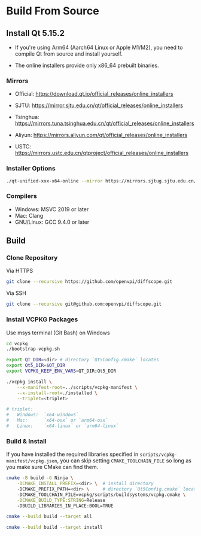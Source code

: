 # Build From Source

## Install Qt 5.15.2

+ If you're using Arm64 (Aarch64 Linux or Apple M1/M2), you need to compile Qt from source and install yourself.

+ The online installers provide only x86_64 prebuilt binaries.

### Mirrors

+ Official: https://download.qt.io/official_releases/online_installers

+ SJTU: https://mirror.sjtu.edu.cn/qt/official_releases/online_installers

+ Tsinghua: https://mirrors.tuna.tsinghua.edu.cn/qt/official_releases/online_installers

+ Aliyun: https://mirrors.aliyun.com/qt/official_releases/online_installers

+ USTC: https://mirrors.ustc.edu.cn/qtproject/official_releases/online_installers

### Installer Options

```sh
./qt-unified-xxx-x64-online --mirror https://mirrors.sjtug.sjtu.edu.cn/qt
```

### Compilers

+ Windows: MSVC 2019 or later
+ Mac: Clang
+ GNU/Linux: GCC 9.4.0 or later

## Build

### Clone Repository

Via HTTPS
```sh
git clone --recursive https://github.com/openvpi/diffscope.git
```

Via SSH
```sh
git clone --recursive git@github.com:openvpi/diffscope.git
```

### Install VCPKG Packages

Use msys terminal (Git Bash) on Windows

```sh
cd vcpkg
./bootstrap-vcpkg.sh

export QT_DIR=<dir> # directory `Qt5Config.cmake` locates
export Qt5_DIR=$QT_DIR
export VCPKG_KEEP_ENV_VARS=QT_DIR;Qt5_DIR

./vcpkg install \
    --x-manifest-root=../scripts/vcpkg-manifest \
    --x-install-root=./installed \
    --triplet=<triplet>

# triplet:
#   Windows:  `x64-windows` 
#   Mac:      `x64-osx` or `arm64-osx`
#   Linux:    `x64-linux` or `arm64-linux`
```

### Build & Install

If you have installed the required libraries specified in `scripts/vcpkg-manifest/vcpkg.json`, you can skip setting `CMAKE_TOOLCHAIN_FILE` so long as you make sure CMake can find them.

```sh
cmake -B build -G Ninja \
    -DCMAKE_INSTALL_PREFIX=<dir> \  # install directory
    -DCMAKE_PREFIX_PATH=<dir> \     # directory `Qt5Config.cmake` locates
    -DCMAKE_TOOLCHAIN_FILE=vcpkg/scripts/buildsystems/vcpkg.cmake \
    -DCMAKE_BUILD_TYPE:STRING=Release
    -DBUILD_LIBRARIES_IN_PLACE:BOOL=TRUE

cmake --build build --target all

cmake --build build --target install
```